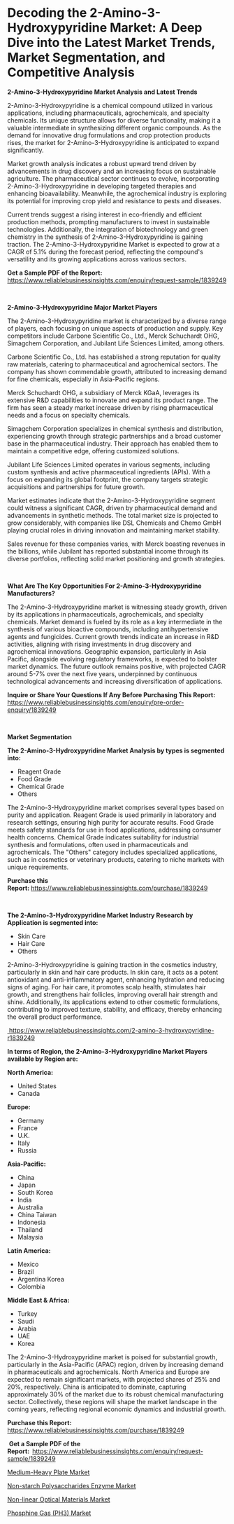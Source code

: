 <p><h1>Decoding the 2-Amino-3-Hydroxypyridine Market: A Deep Dive into the Latest Market Trends, Market Segmentation, and Competitive Analysis</h1></p><p><strong>2-Amino-3-Hydroxypyridine Market Analysis and Latest Trends</strong></p>
<p><p>2-Amino-3-Hydroxypyridine is a chemical compound utilized in various applications, including pharmaceuticals, agrochemicals, and specialty chemicals. Its unique structure allows for diverse functionality, making it a valuable intermediate in synthesizing different organic compounds. As the demand for innovative drug formulations and crop protection products rises, the market for 2-Amino-3-Hydroxypyridine is anticipated to expand significantly.</p><p>Market growth analysis indicates a robust upward trend driven by advancements in drug discovery and an increasing focus on sustainable agriculture. The pharmaceutical sector continues to evolve, incorporating 2-Amino-3-Hydroxypyridine in developing targeted therapies and enhancing bioavailability. Meanwhile, the agrochemical industry is exploring its potential for improving crop yield and resistance to pests and diseases.</p><p>Current trends suggest a rising interest in eco-friendly and efficient production methods, prompting manufacturers to invest in sustainable technologies. Additionally, the integration of biotechnology and green chemistry in the synthesis of 2-Amino-3-Hydroxypyridine is gaining traction. The 2-Amino-3-Hydroxypyridine Market is expected to grow at a CAGR of 5.1% during the forecast period, reflecting the compound's versatility and its growing applications across various sectors.</p></p>
<p><strong>Get a Sample PDF of the Report:&nbsp;</strong> <a href="https://www.reliablebusinessinsights.com/enquiry/request-sample/1839249?utm_campaign=1877&utm_medium=2&utm_source=Github&utm_content=ia&utm_term=03022025&utm_id=2-amino-3-hydroxypyridine">https://www.reliablebusinessinsights.com/enquiry/request-sample/1839249</a></p>
<p>&nbsp;</p>
<p><strong>2-Amino-3-Hydroxypyridine Major Market Players</strong></p>
<p><p>The 2-Amino-3-Hydroxypyridine market is characterized by a diverse range of players, each focusing on unique aspects of production and supply. Key competitors include Carbone Scientific Co., Ltd., Merck Schuchardt OHG, Simagchem Corporation, and Jubilant Life Sciences Limited, among others. </p><p>Carbone Scientific Co., Ltd. has established a strong reputation for quality raw materials, catering to pharmaceutical and agrochemical sectors. The company has shown commendable growth, attributed to increasing demand for fine chemicals, especially in Asia-Pacific regions. </p><p>Merck Schuchardt OHG, a subsidiary of Merck KGaA, leverages its extensive R&D capabilities to innovate and expand its product range. The firm has seen a steady market increase driven by rising pharmaceutical needs and a focus on specialty chemicals.</p><p>Simagchem Corporation specializes in chemical synthesis and distribution, experiencing growth through strategic partnerships and a broad customer base in the pharmaceutical industry. Their approach has enabled them to maintain a competitive edge, offering customized solutions.</p><p>Jubilant Life Sciences Limited operates in various segments, including custom synthesis and active pharmaceutical ingredients (APIs). With a focus on expanding its global footprint, the company targets strategic acquisitions and partnerships for future growth.</p><p>Market estimates indicate that the 2-Amino-3-Hydroxypyridine segment could witness a significant CAGR, driven by pharmaceutical demand and advancements in synthetic methods. The total market size is projected to grow considerably, with companies like DSL Chemicals and Chemo GmbH playing crucial roles in driving innovation and maintaining market stability.</p><p>Sales revenue for these companies varies, with Merck boasting revenues in the billions, while Jubilant has reported substantial income through its diverse portfolios, reflecting solid market positioning and growth strategies.</p></p>
<p>&nbsp;</p>
<p><strong>What Are The Key Opportunities For 2-Amino-3-Hydroxypyridine Manufacturers?</strong></p>
<p><p>The 2-Amino-3-Hydroxypyridine market is witnessing steady growth, driven by its applications in pharmaceuticals, agrochemicals, and specialty chemicals. Market demand is fueled by its role as a key intermediate in the synthesis of various bioactive compounds, including antihypertensive agents and fungicides. Current growth trends indicate an increase in R&D activities, aligning with rising investments in drug discovery and agrochemical innovations. Geographic expansion, particularly in Asia Pacific, alongside evolving regulatory frameworks, is expected to bolster market dynamics. The future outlook remains positive, with projected CAGR around 5-7% over the next five years, underpinned by continuous technological advancements and increasing diversification of applications.</p></p>
<p><strong>Inquire or Share Your Questions If Any Before Purchasing This Report:</strong> <a href="https://www.reliablebusinessinsights.com/enquiry/pre-order-enquiry/1839249?utm_campaign=1877&utm_medium=2&utm_source=Github&utm_content=ia&utm_term=03022025&utm_id=2-amino-3-hydroxypyridine">https://www.reliablebusinessinsights.com/enquiry/pre-order-enquiry/1839249</a></p>
<p>&nbsp;</p>
<p><strong>Market Segmentation</strong></p>
<p><strong>The 2-Amino-3-Hydroxypyridine Market Analysis by types is segmented into:</strong></p>
<p><ul><li>Reagent Grade</li><li>Food Grade</li><li>Chemical Grade</li><li>Others</li></ul></p>
<p><p>The 2-Amino-3-Hydroxypyridine market comprises several types based on purity and application. Reagent Grade is used primarily in laboratory and research settings, ensuring high purity for accurate results. Food Grade meets safety standards for use in food applications, addressing consumer health concerns. Chemical Grade indicates suitability for industrial synthesis and formulations, often used in pharmaceuticals and agrochemicals. The "Others" category includes specialized applications, such as in cosmetics or veterinary products, catering to niche markets with unique requirements.</p></p>
<p><strong>Purchase this Report:&nbsp;</strong><a href="https://www.reliablebusinessinsights.com/purchase/1839249?utm_campaign=1877&utm_medium=2&utm_source=Github&utm_content=ia&utm_term=03022025&utm_id=2-amino-3-hydroxypyridine">https://www.reliablebusinessinsights.com/purchase/1839249</a></p>
<p>&nbsp;</p>
<p><strong>The 2-Amino-3-Hydroxypyridine Market Industry Research by Application is segmented into:</strong></p>
<p><ul><li>Skin Care</li><li>Hair Care</li><li>Others</li></ul></p>
<p><p>2-Amino-3-Hydroxypyridine is gaining traction in the cosmetics industry, particularly in skin and hair care products. In skin care, it acts as a potent antioxidant and anti-inflammatory agent, enhancing hydration and reducing signs of aging. For hair care, it promotes scalp health, stimulates hair growth, and strengthens hair follicles, improving overall hair strength and shine. Additionally, its applications extend to other cosmetic formulations, contributing to improved texture, stability, and efficacy, thereby enhancing the overall product performance.</p></p>
<p><a href="https://www.reliablebusinessinsights.com/2-amino-3-hydroxypyridine-r1839249?utm_campaign=1877&utm_medium=2&utm_source=Github&utm_content=ia&utm_term=03022025&utm_id=2-amino-3-hydroxypyridine">&nbsp;https://www.reliablebusinessinsights.com/2-amino-3-hydroxypyridine-r1839249</a></p>
<p><strong>In terms of Region, the 2-Amino-3-Hydroxypyridine Market Players available by Region are:</strong></p>
<p>
    <p> <strong> North America: </strong>
        <ul>
            <li>United States</li>
            <li>Canada</li>
        </ul>
        </p> 
    <p> <strong> Europe: </strong>
        <ul>
            <li>Germany</li>
            <li>France</li>
            <li>U.K.</li>
            <li>Italy</li>
            <li>Russia</li>
        </ul>
        </p> 
    <p> <strong> Asia-Pacific: </strong>
        <ul>
            <li>China</li>
            <li>Japan</li>
            <li>South Korea</li>
            <li>India</li>
            <li>Australia</li>
            <li>China Taiwan</li>
            <li>Indonesia</li>
            <li>Thailand</li>
            <li>Malaysia</li>
        </ul>
        </p> 
    <p> <strong> Latin America: </strong>
        <ul>
            <li>Mexico</li>
            <li>Brazil</li>
            <li>Argentina Korea</li>
            <li>Colombia</li>
        </ul>
        </p> 
    <p> <strong> Middle East & Africa: </strong>
        <ul>
            <li>Turkey</li>
            <li>Saudi</li>
            <li>Arabia</li>
            <li>UAE</li>
            <li>Korea</li>
        </ul>
    </p>
    </p>
<p><p>The 2-Amino-3-Hydroxypyridine market is poised for substantial growth, particularly in the Asia-Pacific (APAC) region, driven by increasing demand in pharmaceuticals and agrochemicals. North America and Europe are expected to remain significant markets, with projected shares of 25% and 20%, respectively. China is anticipated to dominate, capturing approximately 30% of the market due to its robust chemical manufacturing sector. Collectively, these regions will shape the market landscape in the coming years, reflecting regional economic dynamics and industrial growth.</p></p>
<p><strong>Purchase this Report: </strong><a href="https://www.reliablebusinessinsights.com/purchase/1839249?utm_campaign=1877&utm_medium=2&utm_source=Github&utm_content=ia&utm_term=03022025&utm_id=2-amino-3-hydroxypyridine">https://www.reliablebusinessinsights.com/purchase/1839249</a></p>
<p>&nbsp;<strong>Get a Sample PDF of the Report:&nbsp;&nbsp;</strong><a href="https://www.reliablebusinessinsights.com/enquiry/request-sample/1839249?utm_campaign=1877&utm_medium=2&utm_source=Github&utm_content=ia&utm_term=03022025&utm_id=2-amino-3-hydroxypyridine">https://www.reliablebusinessinsights.com/enquiry/request-sample/1839249</a></p>
<p><strong></strong></p>
<p><p><a href="https://github.com/qetelosooya/Market-Research-Report-List-1/blob/main/medium-heavy-plate-market.md?utm_campaign=1877&utm_medium=2&utm_source=Github&utm_content=ia&utm_term=03022025&utm_id=2-amino-3-hydroxypyridine">Medium-Heavy Plate Market</a></p><p><a href="https://github.com/haaszgettre6/Market-Research-Report-List-1/blob/main/non-starch-polysaccharides-enzyme-market.md?utm_campaign=1877&utm_medium=2&utm_source=Github&utm_content=ia&utm_term=03022025&utm_id=2-amino-3-hydroxypyridine">Non-starch Polysaccharides Enzyme Market</a></p><p><a href="https://github.com/zanoligarav/Market-Research-Report-List-1/blob/main/non-linear-optical-materials-market.md?utm_campaign=1877&utm_medium=2&utm_source=Github&utm_content=ia&utm_term=03022025&utm_id=2-amino-3-hydroxypyridine">Non-linear Optical Materials Market</a></p><p><a href="https://github.com/deyniphytic/Market-Research-Report-List-1/blob/main/phosphine-gas-ph3-market.md?utm_campaign=1877&utm_medium=2&utm_source=Github&utm_content=ia&utm_term=03022025&utm_id=2-amino-3-hydroxypyridine">Phosphine Gas (PH3) Market</a></p></p>